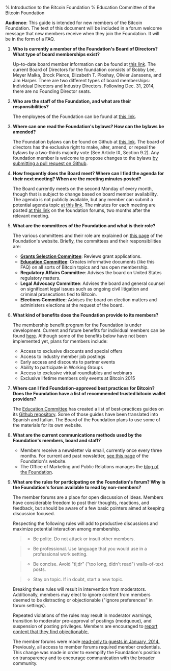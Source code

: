% Introduction to the Bitcoin Foundation
% Education Committee of the Bitcoin Foundation

**Audience**: This guide is intended for new members of the Bitcoin Foundation. The text of this document will be included in a forum welcome message that new members receive when they join the Foundation. It will be in the form of a FAQ.

1. **Who is currently a member of the Foundation's Board of Directors? What type of board memberships exist?** 

    Up-to-date board member information can be found at [this link](https://bitcoinfoundation.org/transparency/#elections). The current Board of Directors for the foundation consists of Bobby Lee, Meyer Malka, Brock Pierce, Elizabeth T. Ploshay, Olivier Janssens, and Jim Harper. There are two different types of board memberships: Individual Directors and Industry Directors.  Following Dec. 31, 2014, there are no Founding Director seats.

2. **Who are the staff of the Foundation, and what are their responsibilities?**

    The employees of the Foundation can be found at [this link](https://bitcoinfoundation.org/transparency/).

3. **Where can one read the Foundation's bylaws? How can the bylaws be amended?**

    The Foundation bylaws can be found on Github at [this link](https://github.com/pmlaw/The-Bitcoin-Foundation-Legal-Repo/tree/master/Bylaws). The board of directors has the exclusive right to make, alter, amend, or repeal the bylaws by a two-thirds majority vote (See Article IX, Section 9.2). Any foundation member is welcome to propose changes to the bylaws [by submitting a pull request on Github](https://github.com/pmlaw/The-Bitcoin-Foundation-Legal-Repo/pulls).

4. **How frequently does the Board meet? Where can I find the agenda for their next meeting? When are the meeting minutes posted?**

    The Board currently meets on the second Monday of every month, though that is subject to change based on board member availability. The agenda is not publicly available, but any member can submit a potential agenda topic [at this link](https://bitcoinfoundation.org/forum/index.php?/topic/49-bf-board-meeting-agenda-requests/). The minutes for each meeting are posted [at this link](https://bitcoinfoundation.org/forum/index.php?/topic/1017-bitcoin-foundation-board-meeting-minutes/) on the foundation forums, two months after the relevant meeting.

5. **What are the committees of the Foundation and what is their role?**

    The various committees and their role are explained on [this page](https://bitcoinfoundation.org/about/committees/) of the Foundation's website. Briefly, the committees and their responsibilities are:
    - **[Grants Selection Committee](https://bitcoinfoundation.org/about/grant-program/)**: Reviews grant applications.
    - **[Education Committee](https://btcfoundationedcom.github.io/)**:  Creates informative documents (like this FAQ) on all sorts of Bitcoin topics and has open membership.
    - **Regulatory Affairs Committee**: Advises the board on United States regulatory matters.
    - **Legal Advocacy Committee**: Advises the board and general counsel on significant legal issues such as ongoing civil litigation and criminal prosecutions tied to Bitcoin.
    - **Elections Committee**: Advises the board on election matters and administers elections at the request of the board.

6. **What kind of benefits does the Foundation provide to its members?**

    The membership benefit program for the Foundation is under development. Current and future benefits for individual members can be found [here](https://bitcoinfoundation.org/join/#individual-membership). Although some of the benefits below have not been implemented yet, plans for members include:

	- Access to exclusive discounts and special offers
	- Access to industry member job postings
	- Early access and discounts to partner events
	- Ability to participate in Working Groups
	- Access to exclusive virtual roundtables and webinars
	- Exclusive lifetime members only events at Bitcoin 2015

7. **Where can I find Foundation-approved best practices for Bitcoin? Does the Foundation have a list of recommended trusted bitcoin wallet providers?**

    The [Education Committee](https://btcfoundationedcom.github.io/) has created a list of best-practices guides on its [Github repository](https://github.com/btcfoundationedcom/btcfoundationedcom.github.io/blob/master/guides/README.md). Some of those guides have been translated into Spanish and Italian. The Board of the Foundation plans to use some of the materials for its own website.

8. **What are the current communications methods used by the Foundation's members, board and staff?**

    - Members receive a newsletter via email, currently once every three months. For current and past newsletter, [see this page](https://bitcoinfoundation.org/press/past-newsletters/) of the Foundation's website.
    - The Office of Marketing and Public Relations manages the [blog of the Foundation](https://bitcoinfoundation.org/blog/).


9. **What are the rules for participating on the Foundation's forum? Why is the Foundation's forum available to read by non-members?**

    The member forums are a place for open discussion of ideas. Members have considerable freedom to post their thoughts, reactions, and feedback, but should be aware of a few basic pointers aimed at keeping discussion focused.
    	
    Respecting the following rules will add to productive discussions and maximize potential interaction among membership.
    
    >	- Be polite. Do not attack or insult other members.
    >
    
    >	- Be professional. Use language that you would use in a professional work setting.
    >
    
    >	- Be concise. Avoid "tl;dr" ("too long, didn't read") walls-of-text posts.
    >
    
    >	- Stay on topic. If in doubt, start a new topic.

    Breaking these rules will result in intervention from moderators. Additionally, members may elect to ignore content from members deemed to be distracting or objectionable ("ignore preferences" in forum settings).
    
    Repeated violations of the rules may result in moderator warnings, transition to moderator pre-approval of postings (modqueue), and suspension of posting privileges. Members are encouraged to [report content that they find objectionable.](https://bitcoinfoundation.org/forum/index.php?/topic/943-message-from-the-mod-keeping-discussions-on-topic-reporting-content-to-the-mods/#entry10842)
    
    The member forums were made [read-only to guests in January, 2014.](https://bitcoinfoundation.org/forum/index.php?/topic/646-notice-of-change-in-forum-viewing-settings/#entry7414) Previously, all access to member forums required member credentials. This change was made in order to exemplify the Foundation's position on transparency and to encourage communication with the broader community.

